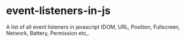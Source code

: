 # event-listeners-in-js
A list of all event listeners in javascript (DOM, URL, Position, Fullscreen, Network, Battery, Permission etc,. 
